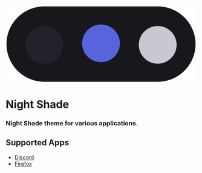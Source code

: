<h3 align="center"><img src="img/palette.png"></h3>

# Night Shade
### Night Shade theme for various applications.
## Supported Apps
- [Discord](https://github.com/liferuin/night-shade-discord)
- [Firefox](https://github.com/liferuin/night-shade-firefox)
